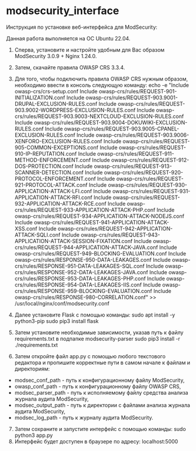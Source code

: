 # modsecurity_interface
Инструкция по установке веб-интерфейса для ModSecurity:

Данная работа выполняется на ОС Ubuntu 22.04.
1)	Сперва, установите и настройте удобным для Вас образом ModSecurity 3.0.9 + Nginx 1.24.0.
2)	Затем, скачайте правила OWASP CRS 3.3.4.
3)	Для того, чтобы подключить правила OWASP CRS нужным образом, необходимо ввести в консоль следующую команду:
echo -e "Include owasp-crs/crs-setup.conf
Include owasp-crs/rules/REQUEST-901-INITIALIZATION.conf
Include owasp-crs/rules/REQUEST-903.9001-DRUPAL-EXCLUSION-RULES.conf
Include owasp-crs/rules/REQUEST-903.9002-WORDPRESS-EXCLUSION-RULES.conf
Include owasp-crs/rules/REQUEST-903.9003-NEXTCLOUD-EXCLUSION-RULES.conf
Include owasp-crs/rules/REQUEST-903.9004-DOKUWIKI-EXCLUSION-RULES.conf
Include owasp-crs/rules/REQUEST-903.9005-CPANEL-EXCLUSION-RULES.conf
Include owasp-crs/rules/REQUEST-903.9006-XENFORO-EXCLUSION-RULES.conf
Include owasp-crs/rules/REQUEST-905-COMMON-EXCEPTIONS.conf
Include owasp-crs/rules/REQUEST-910-IP-REPUTATION.conf
Include owasp-crs/rules/REQUEST-911-METHOD-ENFORCEMENT.conf
Include owasp-crs/rules/REQUEST-912-DOS-PROTECTION.conf
Include owasp-crs/rules/REQUEST-913-SCANNER-DETECTION.conf
Include owasp-crs/rules/REQUEST-920-PROTOCOL-ENFORCEMENT.conf
Include owasp-crs/rules/REQUEST-921-PROTOCOL-ATTACK.conf
Include owasp-crs/rules/REQUEST-930-APPLICATION-ATTACK-LFI.conf
Include owasp-crs/rules/REQUEST-931-APPLICATION-ATTACK-RFI.conf
Include owasp-crs/rules/REQUEST-932-APPLICATION-ATTACK-RCE.conf
Include owasp-crs/rules/REQUEST-933-APPLICATION-ATTACK-PHP.conf
Include owasp-crs/rules/REQUEST-934-APPLICATION-ATTACK-NODEJS.conf
Include owasp-crs/rules/REQUEST-941-APPLICATION-ATTACK-XSS.conf
Include owasp-crs/rules/REQUEST-942-APPLICATION-ATTACK-SQLI.conf
Include owasp-crs/rules/REQUEST-943-APPLICATION-ATTACK-SESSION-FIXATION.conf
Include owasp-crs/rules/REQUEST-944-APPLICATION-ATTACK-JAVA.conf
Include owasp-crs/rules/REQUEST-949-BLOCKING-EVALUATION.conf
Include owasp-crs/rules/RESPONSE-950-DATA-LEAKAGES.conf
Include owasp-crs/rules/RESPONSE-951-DATA-LEAKAGES-SQL.conf
Include owasp-crs/rules/RESPONSE-952-DATA-LEAKAGES-JAVA.conf
Include owasp-crs/rules/RESPONSE-953-DATA-LEAKAGES-PHP.conf
Include owasp-crs/rules/RESPONSE-954-DATA-LEAKAGES-IIS.conf
Include owasp-crs/rules/RESPONSE-959-BLOCKING-EVALUATION.conf
Include owasp-crs/rules/RESPONSE-980-CORRELATION.conf" >> /usr/local/nginx/conf/modsecurity.conf

4)	Далее установите Flask с помощью команды: 
sudo apt install -y python3-pip
sudo pip3 install flask

5)	Затем установите необходимые зависимости, указав путь к файлу requirements.txt в подпапке modsecurity-parser
sudo pip3 install -r ./requirements.txt

6)	Затем откройте файл app.py с помощью любого текстового редактора и пропишите корректные пути в самом начале к файлам и директориям:
-	modsec_conf_path  - путь к конфигурационному файлу ModSecurity,
-	owasp_conf_path  - путь к конфигурационному файлу OWASP CRS,
-	modsec_parser_path - путь к исполняемому файлу средства анализа журнала аудита ModSecurity,
-	modsec_output_path  - путь к директории с файлами анализа журнала аудита ModSecurity,
-	modsec_log_path - путь к журналу аудита ModSecurity.

7)	Затем сохраните и запустите интерфейс с помощью команды:
sudo python3 app.py
8)	Интерфейс будет доступен в браузере по адресу:
localhost:5000
